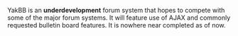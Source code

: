 YakBB is an **underdevelopment** forum system that hopes to compete with some of the major forum systems. It will feature use of AJAX and commonly requested bulletin board features. It is nowhere near completed as of now.